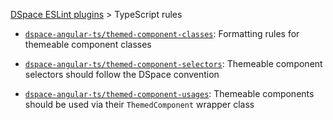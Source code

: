 [DSpace ESLint plugins](../../README.md) > TypeScript rules


- [`dspace-angular-ts/themed-component-classes`](./rules/themed-component-classes.md): Formatting rules for themeable component classes

- [`dspace-angular-ts/themed-component-selectors`](./rules/themed-component-selectors.md): Themeable component selectors should follow the DSpace convention

- [`dspace-angular-ts/themed-component-usages`](./rules/themed-component-usages.md): Themeable components should be used via their `ThemedComponent` wrapper class


